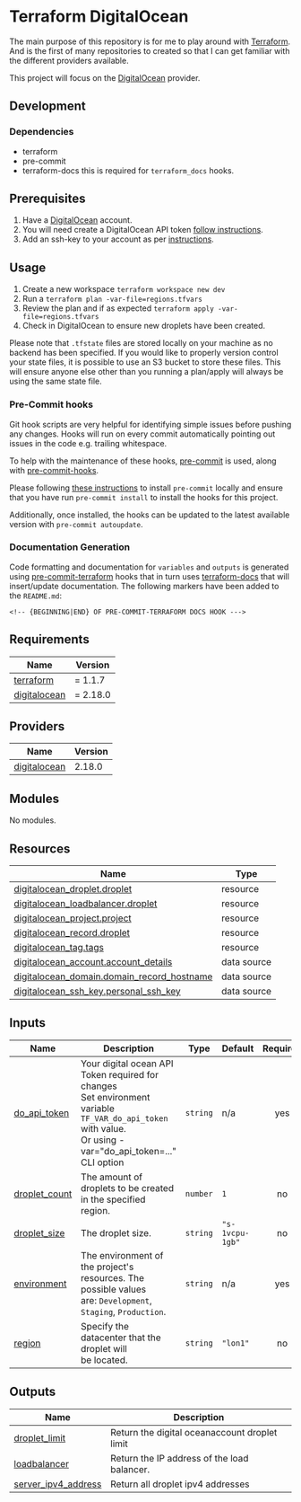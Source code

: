 # Terraform DigitalOcean

The main purpose of this repository is for me to play around with [Terraform](https://www.terraform.io/). And is the first of many repositories to created so that I can get familiar with the different providers available.

This project will focus on the [DigitalOcean](https://github.com/digitalocean/terraform-provider-digitalocean) provider.

## Development

### Dependencies
- terraform
- pre-commit
- terraform-docs this is required for `terraform_docs` hooks.

## Prerequisites
1. Have a [DigitalOcean](https://digitalocean.com) account. 
2. You will need create a DigitalOcean API token [follow instructions](https://www.digitalocean.com/docs/api/create-personal-access-token/).
3. Add an ssh-key to your account as per [instructions](https://docs.digitalocean.com/products/droplets/how-to/add-ssh-keys/to-account/).

## Usage

1. Create a new workspace `terraform workspace new dev`
2. Run a `terraform plan -var-file=regions.tfvars`
3. Review the plan and if as expected `terraform apply -var-file=regions.tfvars`
4. Check in DigitalOcean to ensure new droplets have been created.

Please note that `.tfstate` files are stored locally on your machine as no backend has been specified. If you would like to properly version control your state files, it is possible to use an S3 bucket to store these files. This will ensure anyone else other than you running a plan/apply will always be using the same state file.

### Pre-Commit hooks

Git hook scripts are very helpful for identifying simple issues before pushing any changes. Hooks will run on every commit automatically pointing out issues in the code e.g. trailing whitespace.

To help with the maintenance of these hooks, [pre-commit](https://pre-commit.com/) is used, along with [pre-commit-hooks](https://pre-commit.com/#install).

Please following [these instructions](https://pre-commit.com/#install) to install `pre-commit` locally and ensure that you have run `pre-commit install` to install the hooks for this project.

Additionally, once installed, the hooks can be updated to the latest available version with `pre-commit autoupdate`.

### Documentation Generation

Code formatting and documentation for `variables` and `outputs` is generated using [pre-commit-terraform](https://github.com/antonbabenko/pre-commit-terraform/releases) hooks that in turn uses [terraform-docs](https://github.com/terraform-docs/terraform-docs) that will insert/update documentation. The following markers have been added to the `README.md`:
```
<!-- {BEGINNING|END} OF PRE-COMMIT-TERRAFORM DOCS HOOK --->
```

<!-- BEGINNING OF PRE-COMMIT-TERRAFORM DOCS HOOK --->
## Requirements

| Name | Version |
|------|---------|
| <a name="requirement_terraform"></a> [terraform](#requirement\_terraform) | = 1.1.7 |
| <a name="requirement_digitalocean"></a> [digitalocean](#requirement\_digitalocean) | = 2.18.0 |

## Providers

| Name | Version |
|------|---------|
| <a name="provider_digitalocean"></a> [digitalocean](#provider\_digitalocean) | 2.18.0 |

## Modules

No modules.

## Resources

| Name | Type |
|------|------|
| [digitalocean_droplet.droplet](https://registry.terraform.io/providers/digitalocean/digitalocean/2.18.0/docs/resources/droplet) | resource |
| [digitalocean_loadbalancer.droplet](https://registry.terraform.io/providers/digitalocean/digitalocean/2.18.0/docs/resources/loadbalancer) | resource |
| [digitalocean_project.project](https://registry.terraform.io/providers/digitalocean/digitalocean/2.18.0/docs/resources/project) | resource |
| [digitalocean_record.droplet](https://registry.terraform.io/providers/digitalocean/digitalocean/2.18.0/docs/resources/record) | resource |
| [digitalocean_tag.tags](https://registry.terraform.io/providers/digitalocean/digitalocean/2.18.0/docs/resources/tag) | resource |
| [digitalocean_account.account_details](https://registry.terraform.io/providers/digitalocean/digitalocean/2.18.0/docs/data-sources/account) | data source |
| [digitalocean_domain.domain_record_hostname](https://registry.terraform.io/providers/digitalocean/digitalocean/2.18.0/docs/data-sources/domain) | data source |
| [digitalocean_ssh_key.personal_ssh_key](https://registry.terraform.io/providers/digitalocean/digitalocean/2.18.0/docs/data-sources/ssh_key) | data source |

## Inputs

| Name | Description | Type | Default | Required |
|------|-------------|------|---------|:--------:|
| <a name="input_do_api_token"></a> [do\_api\_token](#input\_do\_api\_token) | Your digital ocean API Token required for changes<br>Set environment variable `TF_VAR_do_api_token` with value.<br>Or using -var="do\_api\_token=..." CLI option | `string` | n/a | yes |
| <a name="input_droplet_count"></a> [droplet\_count](#input\_droplet\_count) | The amount of droplets to be created<br>in the specified region. | `number` | `1` | no |
| <a name="input_droplet_size"></a> [droplet\_size](#input\_droplet\_size) | The droplet size. | `string` | `"s-1vcpu-1gb"` | no |
| <a name="input_environment"></a> [environment](#input\_environment) | The environment of the project's resources. The possible values <br>are: `Development`, `Staging`, `Production`. | `string` | n/a | yes |
| <a name="input_region"></a> [region](#input\_region) | Specify the datacenter that the droplet will<br>be located. | `string` | `"lon1"` | no |

## Outputs

| Name | Description |
|------|-------------|
| <a name="output_droplet_limit"></a> [droplet\_limit](#output\_droplet\_limit) | Return the digital oceanaccount droplet limit |
| <a name="output_loadbalancer"></a> [loadbalancer](#output\_loadbalancer) | Return the IP address of the load balancer. |
| <a name="output_server_ipv4_address"></a> [server\_ipv4\_address](#output\_server\_ipv4\_address) | Return all droplet ipv4 addresses |
<!-- END OF PRE-COMMIT-TERRAFORM DOCS HOOK --->
